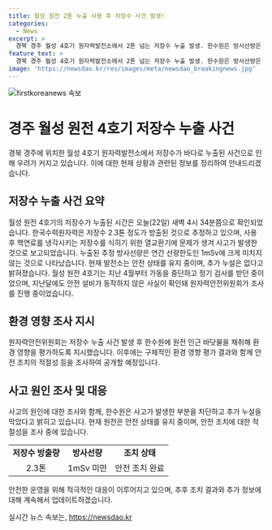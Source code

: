 ```yaml
---
title: 월성 원전 2톤 누출 사용 후 저장수 사건 발생!
categories:
  - News
excerpt: >
  경북 경주 월성 4호기 원자력발전소에서 2톤 넘는 저장수 누출 발생. 한수원은 방사선량은 안전하다 주장하나, 원안위는 환경영향평가 지시. 월성 4호기는 지난달에도 안전 설비 고장으로 조사 중. (150자)
feature_text: >
  경북 경주 월성 4호기 원자력발전소에서 2톤 넘는 저장수 누출 발생. 한수원은 방사선량은 안전하다 주장하나, 원안위는 환경영향평가 지시. 월성 4호기는 지난달에도 안전 설비 고장으로 조사 중. (150자)
image: 'https://newsdao.kr/res/images/meta/newsdao_breakingnews.jpg'
---
```


<p><img src="https://newsdao.kr/res/images/meta/newsdao_breakingnews.jpg" alt="firstkoreanews 속보" /></p>

<h1>경주 월성 원전 4호기 저장수 누출 사건</h1>

<p data-ke-size="size16">경북 경주에 위치한 월성 4호기 원자력발전소에서 저장수가 바다로 누출된 사건으로 인해 우려가 커지고 있습니다. 이에 대한 현재 상황과 관련된 정보를 정리하여 안내드리겠습니다.</p>

<h2 data-ke-size="size26">저장수 누출 사건 요약</h2>

<p data-ke-size="size16">월성 원전 4호기의 저장수가 누출된 시간은 오늘(22일) 새벽 4시 34분쯤으로 확인되었습니다. 한국수력원자력은 저장수 2.3톤 정도가 방출된 것으로 추정하고 있으며, 사용 후 핵연료를 냉각시키는 저장수를 식히기 위한 열교환기에 문제가 생겨 사고가 발생한 것으로 보고되었습니다. 누출된 추정 방사선량은 연간 선량한도인 1mSv에 크게 미치지 않는 것으로 나타났습니다. 현재 발전소는 안전 상태를 유지 중이며, 추가 누설은 없다고 밝혀졌습니다. 월성 원전 4호기는 지난 4월부터 가동을 중단하고 정기 검사를 받던 중이었으며, 지난달에도 안전 설비가 동작하지 않은 사실이 확인돼 원자력안전위원회가 조사를 진행 중이었습니다.</p>

<h2 data-ke-size="size26">환경 영향 조사 지시</h2>

<p data-ke-size="size16">원자력안전위원회는 저장수 누출 사건 발생 후 한수원에 원전 인근 바닷물을 채취해 환경 영향을 평가하도록 지시했습니다. 이후에는 구체적인 환경 영향 평가 결과와 함께 안전 조치의 적절성 등을 조사하여 공개할 예정입니다.</p>

<h2 data-ke-size="size26">사고 원인 조사 및 대응</h2>

<p data-ke-size="size16">사고의 원인에 대한 조사와 함께, 한수원은 사고가 발생한 부분을 차단하고 추가 누설을 막았다고 밝히고 있습니다. 현재 원전은 안전 상태를 유지 중이며, 안전 조치에 대한 적절성을 조사 중에 있습니다.</p>

<table>
    <tbody>
        <tr>
            <td style="text-align: center; height: 17px;"><b>저장수 방출량</b></td>
            <td style="text-align: center; height: 17px;"><b>방사선량</b></td>
            <td style="text-align: center; height: 17px;"><b>조치 상태</b></td>
        </tr>
        <tr>
            <td style="text-align: center; height: 17px;">2.3톤</td>
            <td style="text-align: center; height: 17px;">1mSv 미만</td>
            <td style="text-align: center; height: 17px;">안전 조치 완료</td>
        </tr>
    </tbody>
</table>

<p data-ke-size="size16">안전한 운영을 위해 적극적인 대응이 이루어지고 있으며, 추후 조치 결과와 추가 정보에 대해 계속해서 업데이트하겠습니다.</p>
실시간 뉴스 속보는, <a href="https://newsdao.kr" rel="dofollow">https://newsdao.kr</a>


